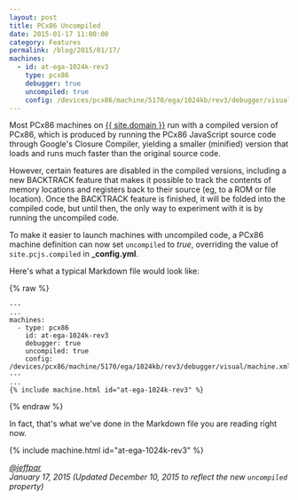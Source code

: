 ```yaml
---
layout: post
title: PCx86 Uncompiled
date: 2015-01-17 11:00:00
category: Features
permalink: /blog/2015/01/17/
machines:
  - id: at-ega-1024k-rev3
    type: pcx86
    debugger: true
    uncompiled: true
    config: /devices/pcx86/machine/5170/ega/1024kb/rev3/debugger/visual/machine.xml
---
```


Most PCx86 machines on [{{ site.domain }}](/) run with a compiled version of PCx86, which is produced
by running the PCx86 JavaScript source code through Google's Closure Compiler, yielding a smaller (minified)
version that loads and runs much faster than the original source code.

However, certain features are disabled in the compiled versions, including a new BACKTRACK feature that
makes it possible to track the contents of memory locations and registers back to their source (eg, to a ROM
or file location).  Once the BACKTRACK feature is finished, it will be folded into the compiled code, but until
then, the only way to experiment with it is by running the uncompiled code.

To make it easier to launch machines with uncompiled code, a PCx86 machine definition can now set `uncompiled`
to *true*, overriding the value of `site.pcjs.compiled` in **_config.yml**.

Here's what a typical Markdown file would look like:

{% raw %}

	---
	...
	machines:
	  - type: pcx86
	    id: at-ega-1024k-rev3
	    debugger: true
	    uncompiled: true
	    config: /devices/pcx86/machine/5170/ega/1024kb/rev3/debugger/visual/machine.xml
	---
	...
	{% include machine.html id="at-ega-1024k-rev3" %}
	
{% endraw %}

In fact, that's what we've done in the Markdown file you are reading right now. 

{% include machine.html id="at-ega-1024k-rev3" %}

*[@jeffpar](https://jeffpar.com)*  
*January 17, 2015 (Updated December 10, 2015 to reflect the new `uncompiled` property)*
